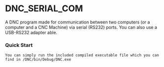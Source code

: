 # DNC_SERIAL_COM
A DNC program made for communication between two computers (or a computer and a CNC Machine) via serial (RS232) ports.
You can also use a USB-RS232 adapter able.


### Quick Start

```
You can simply run the included compiled executable file which you can find in /DNC/bin/Debug/DNC.exe
```
